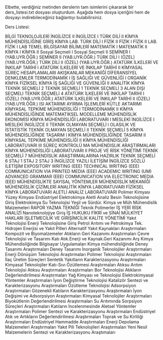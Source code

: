 Elbette, verdiğiniz metinden derslerin tam isimlerini çıkararak bir ders_listesi.txt dosyası oluşturdum. Aşağıda hem dosya içeriğini hem de dosyayı indirebileceğiniz bağlantıyı bulabilirsiniz.

Ders Listesi:

BİLGİ TEKNOLOJİLERİ
İNGİLİZCE II
İNGİLİZCE I
TÜRK DİLİ II
KİMYA MÜHENDİSLİĞİNE GİRİŞ
KİMYA LAB.
TÜRK DİLİ I
FİZİK II
FİZİK I
FİZİK II LAB.
FİZİK I LAB
TEMEL BİLGİSAYAR BİLİMLERİ
MATEMATİK I
MATEMATİK II
KİMYA I
KİMYA II
Sosyal Seçmeli I
Sosyal Seçmeli II
SEMİNER I (YAB.UYR.ÖĞR.)
SEMİNER II (YAB.UYR.ÖĞR.)
TÜRK DİLİ I (ÖZEL)(YAB.UYR.ÖĞR.)
TÜRK DİLİ II (ÖZEL) (YAB.UYR.ÖĞR.)
ATATÜRK İLKELERİ VE İNKILAP TARİHİ I
ATATÜRK İLKELERİ VE İNKILAP TARİHİ II
KİMYASAL SÜREÇ HESAPLAMALARI
AKIŞKANLAR MEKANİĞİ
DİFERANSİYEL DENKLEMLER
TERMODİNAMİK I
İŞ SAĞLIĞI VE GÜVENLİĞİ I
ORGANİK KİMYA
FİZİKSEL KİMYA
İŞ SAĞLIĞI VE GÜVENLİĞİ II
ANALİTİK KİMYA
TEKNİK SEÇMELİ 2
TEKNİK SEÇMELİ 1
TEKNİK SEÇMELİ 3
ALAN DIŞI SEÇMELI
TEKNİK SEÇMELİ 4
ATATÜRK İLKELERİ VE İNKİLAP TARİHİ I (ÖZEL) (YAB.UYR.ÖĞR.)
ATATÜRK İLKELERİ VE İNKILAP TARİHİ II (ÖZEL)(YAB.UYR.ÖĞR.)
ISI AKTARIMI
AYIRMA İŞLEMLERİ
KÜTLE AKTARIMI
KİMYASAL TEPKİME MÜHENDİSLİĞİ I
TERMODİNAMİK II
KİMYA MÜHENDİSLİĞİNDE MATEMATİKSEL MODELLEME
MÜHENDİSLİK EKONOMİSİ
KİMYA MÜHENDİSLİĞİ LABORATUVARI I
MESLEKİ İNGİLİZCE I
MESLEKİ İNGİLİZCE II
TEKNİK OLMAYAN SEÇMELİ I
OLASILIK VE İSTATİSTİK
TEKNİK OLMAYAN SEÇMELİ II
TEKNİK SEÇMELİ 5
KİMYA MÜHENDİSLİĞİNDE TASARIM I
KİMYA MÜHENDİSLİĞİNDE TASARIM II
KİMYASAL TEPKİME MÜHENDİSLİĞİ II
KİMYA MÜHENDİSLİĞİ LABORATUVARI III
SÜREÇ KONTROLÜ
MA MÜHENDISLIK ARAŞTIRMALARI
KİMYA MÜHENDİSLİĞİ LABORATUVARI II
PROJE VE RİSK YÖNETİMİ
TEKNİK SEÇMELİ 7
MÜHENDİSLİK ARAŞTIRMALARINA HAZIRLIK
TEKNİK SEÇMELİ 6
STAJ 1
STAJ 2
STAJ 3
İNGİLİZCE YAZILI İLETİŞİM
İNGİLİZCE SÖZLÜ İLETİŞİM
EXPOSITORY WRITING (EEE)
TECHNICAL WRITING (EEE)
COMMUNICATION VIA PRINTED MEDIA (EEE)
ACADEMIC WRITING (UM)
ADVANCED GRAMMAR (EEE)
COMMUNICATION VIA ELECTRONIC MEDIA (EEE)
MÜHENDİSLİKTE SAYISAL YÖNTEMLER
MÜHENDİSLİK MEKANİĞİ
MÜHENDİSLİK ÇİZİMLERİ
ANALİTİK KİMYA LABORATUVARI
FİZİKSEL KİMYA LABORATUVARI
ALETLİ ANALİZ LABORATUVARI
Polimer Kimyası
Yüzey Kimyası
Endüstriyel Elektrokimya
Aletli Analiz
Besin Teknolojisine Giriş
Elektrokimya
Su Teknolojisi
Yeşil ve Sürdür. Kimya ve Müh
Mühendislik Malzemeleri
RAPOR YAZMA TEKNİĞİ
Teknik Polimerler
İŞ YERİ RİSK ANALİZİ
Nanoteknolojiye Giriş
İŞ HUKUKU
FİKRİ ve SİNAİ MÜLKİYET HAKLARI
İŞLETMECİLİK VE GİRİŞİMCİLİK
KALİTE YÖNETİMİ
Yakıt Teknolojisi
Enerji Teknolojisine Giriş
Petrol Arıtımı ve Petrokimya Tek.
Hidrojen Enerjisi ve Yakıt Pilleri
Alternatif Yakıt Kaynakları Araştırmaları
Kompozit ve Biyomalzemeler
Atıkların Geri Kazanımı Araştırmaları
Çevre Teknolojisi ve Tasarımı
Katı Atık.Enerji ve Kaynak.Geri Kazanımı Arş
Kimya Mühendisliğinde Bilgisayar Uygulamaları
Kimya mühendisliğinde Deney Tasarımı Araştırmaları
Deney Tasarımı
İnorganik Teknolojiler Araştırmaları
Enerji Dönüşüm Teknolojisi Araştırmaları
Polimer Teknolojisi Araştırmaları
İlaç Üretim Süreçleri
Sentetik Yakıtların Karakterizasyonu Araştırmaları
Kimyasal Teknolojiler
Katı-Sıvı Özütlemesi Araştırmaları
Atıksu Arıtım Teknolojisi
Atıksu Araştırmaları Araştırmaları
Bor Teknolojisi
Atıkların Değerlendirilmesi Araştırmaları
Yağ Kimyası ve Teknolojisi
Elektrokimyasal Yöntemler Araştırmaları
İyon Değiştirme Teknolojisi
Katalizör Sentezi ve Karakterizasyonu Araştırmaları
Özütleme Teknolojisi
Adsorpsiyon Araştırmaları
Gözenekli Katıların Karakterizasyonu Araştırmaları
İyon Değişimi ve Adsorpsiyon Araştırmaları
Kimyasal Teknolojiler Araştırmaları
Biyokütlenin Değerlendirilmesi Araştırmaları
Su Arıtımında Sorpsiyon Süreçleri Araştırmaları
Katıların İncelenmesinde Aletsel Yöntemler Araştırmaları
Polimer Sentezi ve Karakterizasyonu Araştırmaları
Endüstriyel Atık ve Artıkların Değerlendirilmesi Araştırmaları
Toprak ve Su Kirliliği Araştırmaları
Endüstriyel Hammadde Araştırmaları
Enerji Depolama Malzemeleri Araştırmaları
Yakıt Pili Teknolojileri Araştırmaları
Yeni Nesil Malzemelerin Sentezi ve Karakterizasyonu Araştımaları